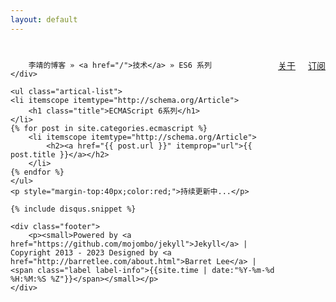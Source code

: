 ```yaml
---
layout: default
---
```

<div class="index-content ES6">
    <div class="page-loc" style="margin:0;margin-top:40px;">
        <span style="float:right"><a href="/about.html">关于</a><a href="/atom.xml" class="page-rss" style="margin-left: 20px;">订阅</a></span>
      
        李靖的博客 » <a href="/">技术</a> » ES6 系列
    </div>

    <ul class="artical-list">
    <li itemscope itemtype="http://schema.org/Article">
        <h1 class="title">ECMAScript 6系列</h1>
    </li>
    {% for post in site.categories.ecmascript %}
        <li itemscope itemtype="http://schema.org/Article">
            <h2><a href="{{ post.url }}" itemprop="url">{{ post.title }}</a></h2>
        </li>
    {% endfor %}
    </ul>
    <p style="margin-top:40px;color:red;">持续更新中...</p>

    {% include disqus.snippet %}

    <div class="footer">
        <p><small>Powered by <a href="https://github.com/mojombo/jekyll">Jekyll</a> | Copyright 2013 - 2023 Designed by <a href="http://barretlee.com/about.html">Barret Lee</a> | <span class="label label-info">{{site.time | date:"%Y-%m-%d %H:%M:%S %Z"}}</span></small></p>
    </div>
</div>

<script type="text/javascript">
$(function(){
    var isMobile = {
        Android: function() {
            return navigator.userAgent.match(/Android/i);
        }
        ,BlackBerry: function() {
            return navigator.userAgent.match(/BlackBerry/i);
        }
        ,iOS: function() {
            return navigator.userAgent.match(/iPhone|iPad|iPod/i);
        }
        ,Opera: function() {
            return navigator.userAgent.match(/Opera Mini/i);
        }
        ,Windows: function() {
            return navigator.userAgent.match(/IEMobile/i);
        }
        ,any: function() {
            return (isMobile.Android() || isMobile.BlackBerry() || isMobile.iOS() || isMobile.Opera() || isMobile.Windows());
        }
    };
    
	var a = $(".artical-list li:gt(0)");
	a.remove();
	$(a.get().reverse()).appendTo($(".artical-list"));

    //评论自动展开  by barret lee
    isMobile.any() || $(".comment").trigger("click");

    // 添加百度分享
    $("head").append($('<script/>').attr("src", 
        "http://bdimg.share.baidu.com/static/api/js/share.js?v=86835285.js?cdnversion=" + ~(-new Date()/36e5)));
});
</script>

